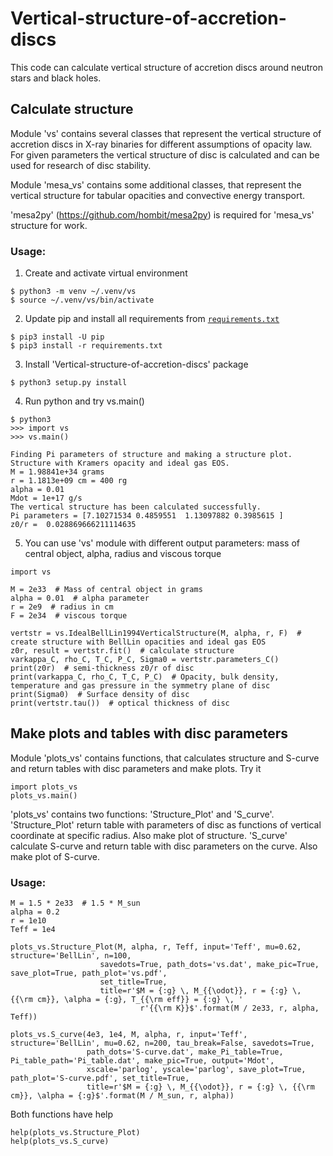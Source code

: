 # Vertical-structure-of-accretion-discs

This code can calculate vertical structure of accretion discs around neutron stars and black holes.

## Calculate structure

Module 'vs' contains several classes that represent the vertical 
structure of accretion discs in X-ray binaries for different assumptions 
of opacity law. For given parameters the vertical structure of 
disc is calculated and can be used for research of disc stability.

Module 'mesa_vs' contains some additional classes, that represent 
the vertical structure for tabular opacities and convective energy transport.

'mesa2py' (https://github.com/hombit/mesa2py) is required for 'mesa_vs' structure for work.

### Usage:
1. Create and activate virtual environment

``` shell
$ python3 -m venv ~/.venv/vs
$ source ~/.venv/vs/bin/activate
```

2. Update pip and install all requirements from [`requirements.txt`](https://github.com/Andrey890/Vertical-structure-of-accretion-discs/blob/master/requirements.txt)

``` shell
$ pip3 install -U pip
$ pip3 install -r requirements.txt
```

3. Install 'Vertical-structure-of-accretion-discs' package

``` shell
$ python3 setup.py install
```

4. Run python and try vs.main()

```
$ python3
>>> import vs
>>> vs.main()
```

	Finding Pi parameters of structure and making a structure plot. 
	Structure with Kramers opacity and ideal gas EOS.
	M = 1.98841e+34 grams
	r = 1.1813e+09 cm = 400 rg
	alpha = 0.01
	Mdot = 1e+17 g/s
	The vertical structure has been calculated successfully.
	Pi parameters = [7.10271534 0.4859551  1.13097882 0.3985615 ]
	z0/r =  0.028869666211114635

5. You can use 'vs' module with different output parameters: mass of central object, alpha, radius and viscous torque

``` python3
import vs

M = 2e33  # Mass of central object in grams
alpha = 0.01  # alpha parameter
r = 2e9  # radius in cm
F = 2e34  # viscous torque

vertstr = vs.IdealBellLin1994VerticalStructure(M, alpha, r, F)  # create structure with BellLin opacities and ideal gas EOS
z0r, result = vertstr.fit()  # calculate structure
varkappa_C, rho_C, T_C, P_C, Sigma0 = vertstr.parameters_C()
print(z0r)  # semi-thickness z0/r of disc
print(varkappa_C, rho_C, T_C, P_C)  # Opacity, bulk density, temperature and gas pressure in the symmetry plane of disc
print(Sigma0)  # Surface density of disc
print(vertstr.tau())  # optical thickness of disc
```

## Make plots and tables with disc parameters

Module 'plots_vs' contains functions, that calculates structure and S-curve and return tables with disc parameters and make plots.
Try it
``` python3
import plots_vs
plots_vs.main()
```

'plots_vs' contains two functions: 'Structure_Plot' and 'S_curve'. 
'Structure_Plot' return table with parameters of disc as functions of vertical coordinate at specific radius. Also make plot of structure.
'S_curve' calculate S-curve and return table with disc parameters on the curve. Also make plot of S-curve.

### Usage:
``` python3
M = 1.5 * 2e33  # 1.5 * M_sun
alpha = 0.2
r = 1e10
Teff = 1e4

plots_vs.Structure_Plot(M, alpha, r, Teff, input='Teff', mu=0.62, structure='BellLin', n=100,
                   	savedots=True, path_dots='vs.dat', make_pic=True, save_plot=True, path_plot='vs.pdf',
                   	set_title=True,
                   	title=r'$M = {:g} \, M_{{\odot}}, r = {:g} \, {{\rm cm}}, \alpha = {:g}, T_{{\rm eff}} = {:g} \, '
                        	 r'{{\rm K}}$'.format(M / 2e33, r, alpha, Teff))

plots_vs.S_curve(4e3, 1e4, M, alpha, r, input='Teff', structure='BellLin', mu=0.62, n=200, tau_break=False, savedots=True,
            	 path_dots='S-curve.dat', make_Pi_table=True, Pi_table_path='Pi_table.dat', make_pic=True, output='Mdot',
            	 xscale='parlog', yscale='parlog', save_plot=True, path_plot='S-curve.pdf', set_title=True,
            	 title=r'$M = {:g} \, M_{{\odot}}, r = {:g} \, {{\rm cm}}, \alpha = {:g}$'.format(M / M_sun, r, alpha))
```
Both functions have help
``` python3
help(plots_vs.Structure_Plot)
help(plots_vs.S_curve)
```
